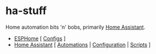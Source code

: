 # ha-stuff
Home automation bits 'n' bobs, primarily [Home Assistant](https://home-assistant.io).

* [ESPHome](./esphome) [ [Configs](./esphome/configs) ]
* [Home Assistant](./homeassistant) [ [Automations](./homeassistant/automations) | [Configuration](./homeassistant/configuration) | [Scripts](./homeassistant/scripts) ]